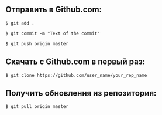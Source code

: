 ## Отправить в Github.com:

`$ git add .`

`$ git commit -m "Text of the commit"`

`$ git push origin master`

## Скачать с Github.com в первый раз:

`$ git clone https://github.com/user_name/your_rep_name`

## Получить обновления из репозитория:

`$ git pull origin master`